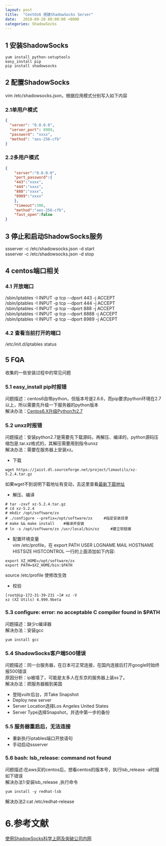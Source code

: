 ```yaml
---
layout: post
title:  "CentOs6 搭建ShadowSocks Server"
date:   2018-09-20 00:00:00 +0000
categories: ShadowSocks
---
```

## 1 安装ShadowSocks
```
yum install python-setuptools
easy_install pip
pip install shadowsocks
```

## 2 配置ShadowSocks    
vim /etc/shadowsocks.json，根据应用模式分别写入如下内容  

### 2.1单用户模式  

```json
{
  "server": "0.0.0.0",
  "server_port": 8989,
  "password": "xxxx",
  "method": "aes-256-cfb"
}
```
### 2.2多用户模式  
```json
{
    "server":"0.0.0.0",
    "port_password":{
    "443":"xxxx",
    "444":"xxxx",
    "888":"xxxx",
    "8989":"xxxx"
    },
    "timeout":300,
    "method":"aes-256-cfb",
    "fast_open":false
}
```

## 3 停止和启动ShadowSocks服务  
ssserver -c /etc/shadowsocks.json -d start   
ssserver -c /etc/shadowsocks.json -d stop  

## 4 centos端口相关
### 4.1 开放端口  
/sbin/iptables -I INPUT -p tcp --dport 443 -j ACCEPT  
/sbin/iptables -I INPUT -p tcp --dport 444 -j ACCEPT  
/sbin/iptables -I INPUT -p tcp --dport 888 -j ACCEPT  
/sbin/iptables -I INPUT -p tcp --dport 8888 -j ACCEPT  
/sbin/iptables -I INPUT -p tcp --dport 8989 -j ACCEPT  

### 4.2 查看当前打开的端口  
/etc/init.d/iptables status  

## 5 FQA
收集的一些安装过程中的常见问题

### 5.1 easy_install pip时报错
问题描述：centos6自带python，但版本号是2.6.6，而pip要求python环境在2.7以上，所以需要先升级一下服务器的python版本  
解决办法：[Centos6.X升级Python为2.7](https://kwjp.github.io/centos/2018/09/22/upgrade_python27.html)  

### 5.2 unxz时报错
问题描述：安装python2.7是需要先下载源码，再解压、编译的，python源码压缩包是.tar.xz格式的，其解压需要用到指令unxz  
解决办法：需要在服务器上安装xz。  

- 下载
```
wget https://jaist.dl.sourceforge.net/project/lzmautils/xz-5.2.4.tar.gz
```
如果wget不到说明下载地址有变动，去这里查看[最新下载地址](https://sourceforge.net/projects/lzmautils/files/latest/download)  

- 解压、编译
```
# tar -zxvf xz-5.2.4.tar.gz
# cd xz-5.2.4
# mkdir /opt/software/zx
# ./configure --prefix=/opt/software/zx     #指定安装目录
# make && make install    #编译并安装
# ln -s /opt/software/zx /usr/local/bin/xz     #建立软链接
```

- 配置环境变量  
vim /etc/profile，在 export PATH USER LOGNAME MAIL HOSTNAME HISTSIZE HISTCONTROL 一行的上面添加如下内容:
```
export XZ_HOME=/opt/software/zx
export PATH=$XZ_HOME/bin:$PATH
```
source /etc/profile 使修改生效

- 校验
```
[root@ip-172-31-39-231 ~]# xz -V
xz (XZ Utils) 4.999.9beta
```

### 5.3 configure: error: no acceptable C compiler found in $PATH
问题描述：缺少c编译器  
解决办法：安装gcc  
```
yum install gcc
```


### 5.4 ShadowSocks客户端500错误
问题描述：同一台服务器，在日本可正常连接，在国内连接后打开google时始终报500错误  
原因分析：ip被墙了，可能是太多人在东京的服务器上装ss了。  
解决办法：把服务器搬到美国  

 - 登陆vultr后台，并Take Snapshot
 - Deploy new server
 - Server Location选择Los Angeles United States
 - Server Type选择Snapshot，并选中第一步的备份

### 5.5 服务器重启后，无法连接

- 重新执行iptables端口开放语句
- 手动启动ssserver

### 5.6 bash: lsb_release: command not found
问题描述:在aws买的centos后，想看centos的版本号，执行lsb_release -a时报如下错误  
解决办法1:安装lsb_release ,执行命令 
```
yum install -y redhat-lsb
```
解决办法2:cat /etc/redhat-release

# 6.参考文献  
[使用ShadowSocks科学上网及突破公司内网](http://www.devtalking.com/articles/shadowsocks-guide/)




